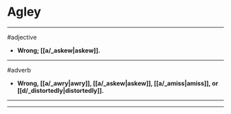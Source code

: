 # Agley
---
#adjective
- **Wrong; [[a/_askew|askew]].**
---
#adverb
- **Wrong, [[a/_awry|awry]], [[a/_askew|askew]], [[a/_amiss|amiss]], or [[d/_distortedly|distortedly]].**
---
---
